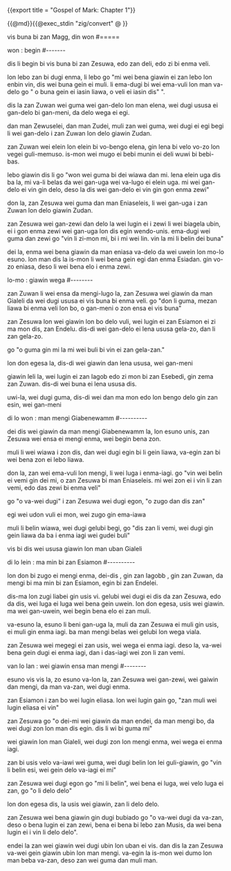{{export title = "Gospel of Mark:  Chapter 1"}}

{{@md}}{{@exec_stdin "zig/convert" @ }}

vis buna bi zan Magg, din won
#=====

won : begin
#-------

dis li begin bi vis buna bi zan Zesuwa, edo zan deli, edo zi bi enma veli. 

lon lebo zan bi dugi enma, li lebo go "mi wei bena giawin ei zan lebo lon enbin vin, dis wei buna gein ei muli. li ema-dugi bi wei ema-vuli lon man va-delo go " o buna gein ei iasin liawa, o veli ei iasin dis" ".

dis la zan Zuwan wei guma wei gan-delo lon man elena, wei dugi ususa ei gan-delo bi gan-meni, da delo wega ei egi.

dan man Zewuselei, dan man Zudei, muli zan wei guma, wei dugi ei egi begi li wei gan-delo i zan Zuwan lon delo giawin Zudan.

zan Zuwan wei elein lon elein bi vo-bengo elena, gin lena bi velo vo-zo lon vegei guli-memuso. is-mon wei mugo ei bebi munin ei deli wuwi bi bebi-bas.

lebo giawin dis li go "won wei guma bi dei wiawa dan mi. lena elein uga dis ba la, mi va-li belas da wei gan-uga wei va-lugo ei elein uga.  mi wei gan-delo ei vin gin delo, deso la dis wei gan-delo ei vin gin gon enma zewi"

don la, zan Zesuwa wei guma dan man Eniaseleis, li wei gan-uga i zan Zuwan lon delo giawin Zudan.

zan Zesuwa wei gan-zewi dan delo la wei lugin ei i zewi li wei biagela ubin, ei i gon enma zewi wei gan-uga lon dis egin wendo-unis. ema-dugi wei guma dan zewi go "vin li zi-mon mi, bi i mi wei lin. vin la mi li belin dei buna"

dei la, enma wei bena giawin da man eniasa va-delo da wei uwein lon mo-lo esuno. lon man dis la is-mon li wei bena gein egi dan enma Esiadan. gin vo-zo eniasa, deso li wei bena elo i enma zewi. 

lo-mo : giawin wega
#--------

zan Zuwan li wei ensa da mengi-lugo la, zan Zesuwa wei giawin da man Gialeli da wei dugi ususa ei vis buna bi enma veli. go "don li guma, mezan liawa bi enma veli lon bo, o gan-meni o zon ensa ei vis buna"

zan Zesuwa lon wei giawin lon bo delo vuli, wei lugin ei zan Esiamon ei zi ma mon dis, zan Endelu. dis-di wei gan-delo ei lena ususa gela-zo, dan li zan gela-zo.

go "o guma gin mi la mi wei buli bi vin ei zan gela-zan."

lon don egesa la, dis-di wei giawin dan lena ususa, wei gan-meni

giawin leli la, wei lugin ei zan Iagob edo zi mon bi zan Esebedi, gin zema zan Zuwan. dis-di wei buna ei lena ususa dis. 

uwi-la, wei dugi guma, dis-di wei dan ma mon edo lon bengo delo gin zan esin, wei gan-meni 

di lo won : man mengi Giabenewamm
#----------

dei dis wei giawin da man mengi Giabenewamm la, lon esuno unis, zan Zesuwa wei ensa ei mengi enma, wei begin bena zon.

muli li wei wiawa i zon dis, dan wei dugi egin bi li gein liawa, va-egin zan bi wei bena zon ei lebo liawa.

don la, zan wei ema-vuli lon mengi, li wei luga i enma-iagi. go "vin wei belin ei vemi gin dei mi, o zan Zesuwa bi man Eniaseleis. mi wei zon ei i vin li zan vemi, edo das zewi bi enma veli"

go "o va-wei dugi" i zan Zesuwa wei dugi egon, "o zugo dan dis zan"

egi wei udon vuli ei mon, wei zugo gin ema-iawa

muli li belin wiawa, wei dugi gelubi begi, go "dis zan li vemi, wei dugi gin gein liawa da ba i enma iagi wei gudei buli"

vis bi dis wei ususa giawin lon man uban Gialeli 

di lo lein : ma min bi zan Esiamon
#----------

lon don bi zugo ei mengi enma, dei-dis , gin zan Iagobb , gin zan Zuwan, da mengi bi ma min bi zan Esiamon, egin bi zan Endelei.

dis-ma lon zugi liabei gin usis vi. gelubi wei dugi ei dis da zan Zesuwa, edo da dis, wei luga ei luga wei bena gein uwein. lon don egesa, usis wei giawin. ma wei gan-uwein, wei begin bena elo ei zan muli.

va-esuno la, esuno li beni gan-uga la, muli da zan Zesuwa ei muli gin usis, ei muli gin enma iagi. ba man mengi belas wei gelubi lon wega viala.

zan Zesuwa wei megegi ei zan usis, wei wega ei enma iagi. deso la, va-wei bena gein dugi ei enma iagi, dan i das-iagi wei zon li zan vemi.

van lo lan : wei giawin ensa man mengi
#-------- 

esuno vis vis la, zo esuno va-lon la, zan Zesuwa wei gan-zewi, wei gaiwin dan mengi, da man va-zan, wei dugi enma.

zan Esiamon i zan bo wei lugin eliasa. lon wei lugin gain go, "zan muli wei lugin eliasa ei vin"

zan Zesuwa go "o dei-mi wei giawin da man endei, da man mengi bo, da wei dugi zon lon man dis egin. dis li wi bi guma mi"

wei giawin lon man Gialeli, wei dugi zon lon mengi enma, wei wega ei enma iagi.

zan bi usis velo va-iawi wei guma, wei dugi belin lon lei guli-giawin, go "vin li belin esi, wei gein delo va-iagi ei mi"

zan Zesuwa wei dugi egon go "mi li belin", wei bena ei luga, wei velo luga ei zan, go "o li delo delo"

lon don egesa dis, la usis wei giawin, zan li delo delo.

zan Zesuwa wei bena giawin gin dugi bubiado go "o va-wei dugi da va-zan, deso o bena lugin ei zan zewi, bena ei bena bi lebo zan Musis, da wei bena lugin ei i vin li delo delo".

endei la zan wei giawin wei dugi ubin lon uban ei vis. dan dis la zan Zesuwa va-wei gein giawin ubin lon man mengi. va-egin la is-mon wei dumo lon man beba va-zan, deso zan wei guma dan muli man.


